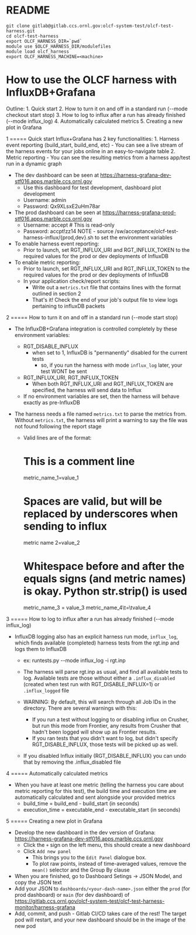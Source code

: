 README
=======

```
git clone gitlab@gitlab.ccs.ornl.gov:olcf-system-test/olcf-test-harness.git  
cd olcf-test-harness  
export OLCF_HARNESS_DIR=`pwd`  
module use $OLCF_HARNESS_DIR/modulefiles  
module load olcf_harness
export OLCF_HARNESS_MACHINE=<machine>
```

How to use the OLCF harness with InfluxDB+Grafana
=================================================

Outline:
    1. Quick start
    2. How to turn it on and off in a standard run           (--mode checkout start stop)
    3. How to log to influx after a run has already finished (--mode influx_log)
    4. Automatically calculated metrics
    5. Creating a new plot in Grafana


1 ===== Quick start
Influx+Grafana has 2 key functionalities:
    1. Harness event reporting (build_start, build_end, etc)
        - You can see a live stream of the harness events for your jobs online in an easy-to-navigate table
    2. Metric reporting
        - You can see the resulting metrics from a harness app/test run in a dynamic graph
- The dev dashboard can be seen at https://harness-grafana-dev-stf016.apps.marble.ccs.ornl.gov
    - Use this dashboard for test development, dashboard plot development
    - Username: admin
    - Password: Qx9XLsxE2uHm78ar
- The prod dashboard can be seen at https://harness-grafana-prod-stf016.apps.marble.ccs.ornl.gov
    - Username: accept  # This is read-only
    - Password: accpt!zz14
NOTE - source /sw/acceptance/olcf-test-harness-influx/{prod,dev}.sh to set the environment variables
- To enable harness event reporting:
    - Prior to launch, set RGT_INFLUX_URI and RGT_INFLUX_TOKEN to the required values for the prod or dev
      deployments of InfluxDB
- To enable metric reporting:
    - Prior to launch, set RGT_INFLUX_URI and RGT_INFLUX_TOKEN to the required values for the prod or dev
      deployments of InfluxDB
    - In your application check/report scripts:
        - Write out a `metrics.txt` file that contains lines with the format outlined in section 2
        - That's it! Check the end of your job's output file to view logs pertaining to influxDB packets


2 ===== How to turn it on and off in a standard run (--mode start stop)
- The InfluxDB+Grafana integration is controlled completely by these environment variables:
    - RGT_DISABLE_INFLUX
        - when set to 1, InfluxDB is "permanently" disabled for the current tests
            - so, if you run the harness with mode `influx_log` later, your test WONT be sent
    - RGT_INFLUX_URI, RGT_INFLUX_TOKEN
        - When both RGT_INFLUX_URI and RGT_INFLUX_TOKEN are specified, the harness will send data to Influx
    - If no environment variables are set, then the harness will behave exactly as pre-InfluxDB


- The harness needs a file named ``metrics.txt`` to parse the metrics from. Without ``metrics.txt``, the harness
  will print a warning to say the file was not found following the report stage
    - Valid lines are of the format:

        # This is a comment line
        metric_name_1=value_1
        # Spaces are valid, but will be replaced by underscores when sending to influx
        metric name 2=value_2
        # Whitespace before and after the equals signs (and metric names) is okay. Python str.strip() is used
        metric_name_3 = value_3
        metric_name_4\t=\tvalue_4


3 ===== How to log to influx after a run has already finished (--mode influx_log)
- InfluxDB logging also has an explicit harness run mode, ``influx_log``, which finds available (completed) harness
  tests from the rgt.inp and logs them to InfluxDB
    - ex: runtests.py --mode influx_log -i rgt.inp
    - The harness will parse rgt.inp as usual, and find all available tests to log. Available tests are those without
      either a `.influx_disabled` (created when test run with RGT_DISABLE_INFLUX=1)  or `.influx_logged` file

    - WARNING: By default, this will search through all Job IDs in the directory. There are several warnings with this:
        - If you run a test without logging to or disabling influx on Crusher, but run this mode from Frontier,
          any results from Crusher that hadn't been logged will show up as Frontier results.
        - If you ran tests that you didn't want to log, but didn't specify RGT_DISABLE_INFLUX, those tests will
          be picked up as well.

    - If you disabled Influx initially (RGT_DISABLE_INFLUX) you can undo that by removing the .influx_disabled file


4 ===== Automatically calculated metrics
- When you have at least one metric (telling the harness you care about metric reporting for this test), the build
  time and execution time are automatically calculated and sent alongside your provided metrics
    - build_time = build_end - build_start (in seconds)
    - execution_time = executable_end - executable_start (in seconds)


5 ===== Creating a new plot in Grafana
- Develop the new dashboard in the dev version of Grafana: https://harness-grafana-dev-stf016.apps.marble.ccs.ornl.gov
    - Click the `+` sign on the left menu, this should create a new dashboard
    - Click `Add new panel`
        - This brings you to the `Edit Panel` dialogue box.
        - To plot raw points, instead of time-averaged values, remove the `mean()` selector and the Group By clause
- When you are finished, go to Dashboard Setings -> JSON Model, and copy the JSON text
- Add your JSON to `dashboards/<your-dash-name>.json` either the `prod` (for prod dashboard) or `main` (for dev
  dashboard) of https://gitlab.ccs.ornl.gov/olcf-system-test/olcf-test-harness-monitor/harness-grafana
- Add, commit, and push - Gitlab CI/CD takes care of the rest! The target pod will restart, and your new dashboard
  should be in the image of the new pod



